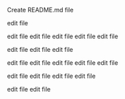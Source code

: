 Create README.md file 

edit file 

edit file 
edit file 
edit file 
edit file 
edit file 

edit file 
edit file edit file 

edit file 
edit file 
edit file 
edit file edit file 

edit file 
edit file 
edit file 
edit file 


edit file 
edit file 
